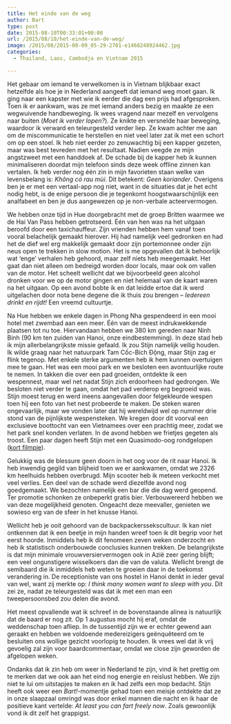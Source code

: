 ```yaml
---
title: Het einde van de weg
author: Bart
type: post
date: 2015-08-10T00:33:01+00:00
url: /2015/08/10/het-einde-van-de-weg/
image: /2015/08/2015-08-09_05-29-2701-e1468248924462.jpg
categories:
  - Thailand, Laos, Cambodja en Vietnam 2015

---
```

Het gebaar om iemand te verwelkomen is in Vietnam blijkbaar exact hetzelfde als hoe je in Nederland aangeeft dat iemand weg moet gaan. Ik ging naar een kapster met wie ik eerder die dag een prijs had afgesproken. Toen ik er aankwam, was ze met iemand anders bezig en maakte ze een wegwuivende handbeweging. Ik wees vragend naar mezelf en vervolgens naar buiten (_Moet ik verder lopen?_). Ze knikte en versnelde haar beweging, waardoor ik verward en teleurgesteld verder liep. Ze kwam achter me aan om de miscommunicatie te herstellen en niet veel later zat ik met een schort om op een stoel. Ik heb niet eerder zo zenuwachtig bij een kapper gezeten, maar was best tevreden met het resultaat. Nadien veegde ze mijn angstzweet met een handdoek af. De schade bij de kapper heb ik kunnen minimaliseren doordat mijn telefoon sinds deze week offline zinnen kan vertalen. Ik heb verder nog één zin in mijn favorieten staan welke van levensbelang is: _Không có rau mùi_. Dit betekent: _Geen koriander_. Overigens ben je er met een vertaal-app nog niet, want in de situaties dat je het echt nodig hebt, is de enige persoon die je tegenkomt hoogstwaarschijnlijk een analfabeet en ben je dus aangewezen op je non-verbale acteervermogen.

We hebben onze tijd in Hue doorgebracht met de groep Britten waarmee we de Hai Van Pass hebben getrotseerd. Één van hen was na het uitgaan beroofd door een taxichauffeur. Zijn vrienden hebben hem vanaf toen vooral belachelijk gemaakt hierover. Hij had namelijk veel gedronken en had het de dief wel erg makkelijk gemaakt door zijn portemonnee onder zijn neus open te trekken in slow motion. Het is me opgevallen dat ik behoorlijk wat &#8216;enge&#8217; verhalen heb gehoord, maar zelf niets heb meegemaakt. Het gaat dan niet alleen om bedreigd worden door locals, maar ook om vallen van de motor. Het scheelt wellicht dat we bijvoorbeeld geen alcohol dronken voor we op de motor gingen en niet helemaal van de kaart waren na het uitgaan. Op een avond bobte ik en dat leidde ertoe dat ik werd uitgelachen door nota bene degene die ik thuis zou brengen &#8211; _Iedereen drinkt en rijdt!_ Een vreemd cultuurtje.

Na Hue hebben we enkele dagen in Phong Nha gespendeerd in een mooi hotel met zwembad aan een meer. Één van de meest indrukwekkende plaatsen tot nu toe. Hiervandaan hebben we 380 km gereden naar Ninh Binh (90 km ten zuiden van Hanoi, onze eindbestemming). In deze stad heb ik mijn allerbelangrijkste missie gefaald. Ik zou Stijn namelijk veilig houden. Ik wilde graag naar het natuurpark Tam Cốc-Bích Động, maar Stijn zag er flink tegenop. Met enkele sterke argumenten heb ik hem kunnen overtuigen mee te gaan. Het was een mooi park en we besloten een avontuurlijke route te nemen. In takken die over een pad groeiden, ontdekte ik een wespennest, maar wel net nadat Stijn zich erdoorheen had gedrongen. We besloten niet verder te gaan, omdat het pad verderop erg begroeid was. Stijn moest terug en werd ineens aangevallen door felgekleurde wespen toen hij een foto van het nest probeerde te maken. De steken waren ongevaarlijk, maar we vonden later dat hij wereldwijd wel op nummer drie stond van de pijnlijkste wespensteken. We kregen door dit voorval een exclusieve boottocht van een Vietnamees over een prachtig meer, zodat we het park snel konden verlaten. In de avond hebben we frietjes gegeten als troost. Een paar dagen heeft Stijn met een Quasimodo-oog rondgelopen (<a href="https://youtu.be/Z3G9rGD8eic" target="_blank">kort filmpje</a>).

Gelukkig was de blessure geen doorn in het oog voor de rit naar Hanoi. Ik heb inwendig gegild van blijheid toen we er aankwamen, omdat we 2326 km heelhuids hebben overbrugd. Mijn scooter heb ik meteen verkocht met veel verlies. Een deel van de schade werd diezelfde avond nog goedgemaakt. We bezochten namelijk een bar die die dag werd geopend. Ter promotie schonken ze onbeperkt gratis bier. Verbouwereerd hebben we van deze mogelijkheid genoten. Ongeacht deze meevaller, genieten we sowieso erg van de sfeer in het knusse Hanoi.

Wellicht heb je ooit gehoord van de backpackerssekscultuur. Ik kan niet ontkennen dat ik een beetje in mijn handen wreef toen ik dit begrip voor het eerst hoorde. Inmiddels heb ik dit fenomeen zeven weken onderzocht en heb ik statistisch onderbouwde conclusies kunnen trekken. De belangrijkste is dat mijn minimale vrouwversiervermogen ook in Azië zeer gering blijft; een veel ongunstigere wisselkoers dan die van de valuta. Wellicht brengt de semibaard die ik inmiddels heb weten te groeien daar in de toekomst verandering in. De receptioniste van ons hostel in Hanoi denkt in ieder geval van wel, want zij merkte op: _I think many women want to sleep with you_. Dit zei ze, nadat ze teleurgesteld was dat ik met een man een tweepersoonsbed zou delen die avond.

Het meest opvallende wat ik schreef in de bovenstaande alinea is natuurlijk dat de baard er nog zit. Op 1 augustus mocht hij eraf, omdat de weddenschap toen afliep. In de tussentijd zijn we er echter gewend aan geraakt en hebben we voldoende medereizigers geënquêteerd om te besluiten ons wollige gezicht voorlopig te houden. Ik vrees wel dat ik vrij gevoelig zal zijn voor baardcommentaar, omdat we close zijn geworden de afgelopen weken.

Ondanks dat ik zin heb om weer in Nederland te zijn, vind ik het prettig om te merken dat we ook aan het eind nog energie en reislust hebben. We zijn niet te lui om uitstapjes te maken en ik had zelfs een mop bedacht. Stijn heeft ook weer een _Bart!_-momentje gehad toen een meisje ontdekte dat ze in onze slaapzaal omringd was door enkel mannen die nacht en ik haar de positieve kant vertelde: _At least you can fart freely now_. Zoals gewoonlijk vond ik dit zelf het grappigst.
